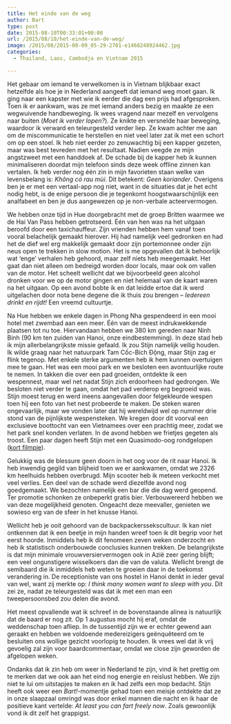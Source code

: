 ```yaml
---
title: Het einde van de weg
author: Bart
type: post
date: 2015-08-10T00:33:01+00:00
url: /2015/08/10/het-einde-van-de-weg/
image: /2015/08/2015-08-09_05-29-2701-e1468248924462.jpg
categories:
  - Thailand, Laos, Cambodja en Vietnam 2015

---
```

Het gebaar om iemand te verwelkomen is in Vietnam blijkbaar exact hetzelfde als hoe je in Nederland aangeeft dat iemand weg moet gaan. Ik ging naar een kapster met wie ik eerder die dag een prijs had afgesproken. Toen ik er aankwam, was ze met iemand anders bezig en maakte ze een wegwuivende handbeweging. Ik wees vragend naar mezelf en vervolgens naar buiten (_Moet ik verder lopen?_). Ze knikte en versnelde haar beweging, waardoor ik verward en teleurgesteld verder liep. Ze kwam achter me aan om de miscommunicatie te herstellen en niet veel later zat ik met een schort om op een stoel. Ik heb niet eerder zo zenuwachtig bij een kapper gezeten, maar was best tevreden met het resultaat. Nadien veegde ze mijn angstzweet met een handdoek af. De schade bij de kapper heb ik kunnen minimaliseren doordat mijn telefoon sinds deze week offline zinnen kan vertalen. Ik heb verder nog één zin in mijn favorieten staan welke van levensbelang is: _Không có rau mùi_. Dit betekent: _Geen koriander_. Overigens ben je er met een vertaal-app nog niet, want in de situaties dat je het echt nodig hebt, is de enige persoon die je tegenkomt hoogstwaarschijnlijk een analfabeet en ben je dus aangewezen op je non-verbale acteervermogen.

We hebben onze tijd in Hue doorgebracht met de groep Britten waarmee we de Hai Van Pass hebben getrotseerd. Één van hen was na het uitgaan beroofd door een taxichauffeur. Zijn vrienden hebben hem vanaf toen vooral belachelijk gemaakt hierover. Hij had namelijk veel gedronken en had het de dief wel erg makkelijk gemaakt door zijn portemonnee onder zijn neus open te trekken in slow motion. Het is me opgevallen dat ik behoorlijk wat &#8216;enge&#8217; verhalen heb gehoord, maar zelf niets heb meegemaakt. Het gaat dan niet alleen om bedreigd worden door locals, maar ook om vallen van de motor. Het scheelt wellicht dat we bijvoorbeeld geen alcohol dronken voor we op de motor gingen en niet helemaal van de kaart waren na het uitgaan. Op een avond bobte ik en dat leidde ertoe dat ik werd uitgelachen door nota bene degene die ik thuis zou brengen &#8211; _Iedereen drinkt en rijdt!_ Een vreemd cultuurtje.

Na Hue hebben we enkele dagen in Phong Nha gespendeerd in een mooi hotel met zwembad aan een meer. Één van de meest indrukwekkende plaatsen tot nu toe. Hiervandaan hebben we 380 km gereden naar Ninh Binh (90 km ten zuiden van Hanoi, onze eindbestemming). In deze stad heb ik mijn allerbelangrijkste missie gefaald. Ik zou Stijn namelijk veilig houden. Ik wilde graag naar het natuurpark Tam Cốc-Bích Động, maar Stijn zag er flink tegenop. Met enkele sterke argumenten heb ik hem kunnen overtuigen mee te gaan. Het was een mooi park en we besloten een avontuurlijke route te nemen. In takken die over een pad groeiden, ontdekte ik een wespennest, maar wel net nadat Stijn zich erdoorheen had gedrongen. We besloten niet verder te gaan, omdat het pad verderop erg begroeid was. Stijn moest terug en werd ineens aangevallen door felgekleurde wespen toen hij een foto van het nest probeerde te maken. De steken waren ongevaarlijk, maar we vonden later dat hij wereldwijd wel op nummer drie stond van de pijnlijkste wespensteken. We kregen door dit voorval een exclusieve boottocht van een Vietnamees over een prachtig meer, zodat we het park snel konden verlaten. In de avond hebben we frietjes gegeten als troost. Een paar dagen heeft Stijn met een Quasimodo-oog rondgelopen (<a href="https://youtu.be/Z3G9rGD8eic" target="_blank">kort filmpje</a>).

Gelukkig was de blessure geen doorn in het oog voor de rit naar Hanoi. Ik heb inwendig gegild van blijheid toen we er aankwamen, omdat we 2326 km heelhuids hebben overbrugd. Mijn scooter heb ik meteen verkocht met veel verlies. Een deel van de schade werd diezelfde avond nog goedgemaakt. We bezochten namelijk een bar die die dag werd geopend. Ter promotie schonken ze onbeperkt gratis bier. Verbouwereerd hebben we van deze mogelijkheid genoten. Ongeacht deze meevaller, genieten we sowieso erg van de sfeer in het knusse Hanoi.

Wellicht heb je ooit gehoord van de backpackerssekscultuur. Ik kan niet ontkennen dat ik een beetje in mijn handen wreef toen ik dit begrip voor het eerst hoorde. Inmiddels heb ik dit fenomeen zeven weken onderzocht en heb ik statistisch onderbouwde conclusies kunnen trekken. De belangrijkste is dat mijn minimale vrouwversiervermogen ook in Azië zeer gering blijft; een veel ongunstigere wisselkoers dan die van de valuta. Wellicht brengt de semibaard die ik inmiddels heb weten te groeien daar in de toekomst verandering in. De receptioniste van ons hostel in Hanoi denkt in ieder geval van wel, want zij merkte op: _I think many women want to sleep with you_. Dit zei ze, nadat ze teleurgesteld was dat ik met een man een tweepersoonsbed zou delen die avond.

Het meest opvallende wat ik schreef in de bovenstaande alinea is natuurlijk dat de baard er nog zit. Op 1 augustus mocht hij eraf, omdat de weddenschap toen afliep. In de tussentijd zijn we er echter gewend aan geraakt en hebben we voldoende medereizigers geënquêteerd om te besluiten ons wollige gezicht voorlopig te houden. Ik vrees wel dat ik vrij gevoelig zal zijn voor baardcommentaar, omdat we close zijn geworden de afgelopen weken.

Ondanks dat ik zin heb om weer in Nederland te zijn, vind ik het prettig om te merken dat we ook aan het eind nog energie en reislust hebben. We zijn niet te lui om uitstapjes te maken en ik had zelfs een mop bedacht. Stijn heeft ook weer een _Bart!_-momentje gehad toen een meisje ontdekte dat ze in onze slaapzaal omringd was door enkel mannen die nacht en ik haar de positieve kant vertelde: _At least you can fart freely now_. Zoals gewoonlijk vond ik dit zelf het grappigst.
